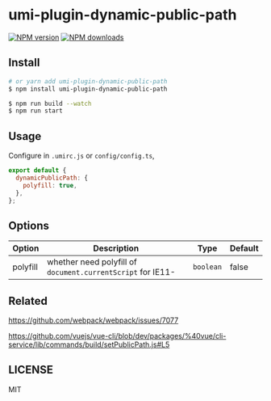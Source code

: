 # umi-plugin-dynamic-public-path

[![NPM version](https://img.shields.io/npm/v/umi-plugin-dynamic-public-path.svg?style=flat)](https://npmjs.org/package/umi-plugin-dynamic-public-path) [![NPM downloads](http://img.shields.io/npm/dm/umi-plugin-dynamic-public-path.svg?style=flat)](https://npmjs.org/package/umi-plugin-dynamic-public-path)

## Install

```bash
# or yarn add umi-plugin-dynamic-public-path
$ npm install umi-plugin-dynamic-public-path
```

```bash
$ npm run build --watch
$ npm run start
```

## Usage

Configure in `.umirc.js` or `config/config.ts`,

```js
export default {
  dynamicPublicPath: {
    polyfill: true,
  },
};
```

## Options

| Option | Description | Type | Default |
| --- | --- | --- | --- |
| polyfill | whether need polyfill of `document.currentScript` for IE11- | `boolean` | false |

## Related

https://github.com/webpack/webpack/issues/7077

https://github.com/vuejs/vue-cli/blob/dev/packages/%40vue/cli-service/lib/commands/build/setPublicPath.js#L5

## LICENSE

MIT
